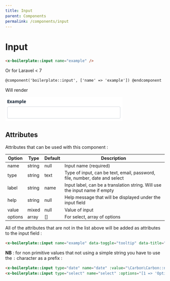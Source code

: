 ```yaml
---
title: Input
parent: Components
permalink: /components/input
---
```


# Input

```html
<x-boilerplate::input name="example" />
```

Or for Laravel < 7

```html
@component('boilerplate::input', ['name' => 'example']) @endcomponent
```

Will render

![Input](../assets/img/components/input.png)

## Attributes

Attributes that can be used with this component :

| Option | Type | Default | Description |
| --- | --- | --- | --- |
| name | string | null | Input name (required) |
| type | string | text | Type of input, can be text, email, password, file, number, date and select |
| label | string | name | Input label, can be a translation string. Will use the input name if empty |
| help | string | null | Help message that will be displayed under the input field |
| value | mixed | null | Value of input |
| options | array | [] | For select, array of options |

All of the attributes that are not in the list above will be added as attributes to the input field :

```html
<x-boilerplate::input name="example" data-toggle="tooltip" data-title="Tooltip content" />
```

**NB** : for non primitive values that not using a simple string you have to use the `:` character as a prefix :

```html
<x-boilerplate::input type="date" name="date" :value="\Carbon\Carbon::now()" :placeholder="__('stringToTranslate')"/>
<x-boilerplate::input type="select" name="select" :options="[1 => 'Option 1', 2 => 'Option 2']" />
```